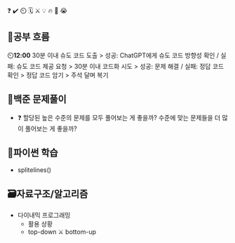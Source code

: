 ❓ ✔️ ⏲️ 🗓️ ⚔️ 💡 🔥 🎵 😭

## 🧠공부 흐름
⏲️**12:00** 30분 이내 슈도 코드 도출 > 성공: ChatGPT에게 슈도 코드 방향성 확인 / 실패: 슈도 코드 제공 요청 > 30분 이내 코드화 시도 > 성공: 문제 해결 / 실패: 정답 코드 확인 > 정답 코드 암기 > 주석 달며 복기

## 🔢백준 문제풀이
- ❓ 할당된 높은 수준의 문제를 모두 풀어보는 게 좋을까? 수준에 맞는 문제들을 더 많이 풀어보는 게 좋을까?

## 🐍파이썬 학습
- splitelines()

## 🗃️자료구조/알고리즘
- 다이내믹 프로그래밍
    - 활용 상황
    - top-down ⚔️ bottom-up

